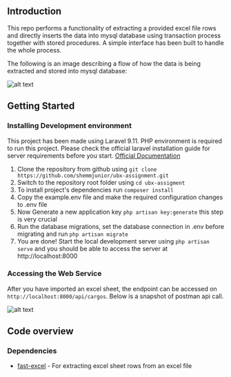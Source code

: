 ## Introduction
This repo performs a functionality of extracting a provided excel file rows and directly inserts the data into mysql database using transaction process together with stored procedures. A simple interface has been built to handle the whole process.

The following is an image describing a flow of how the data is being extracted and stored into mysql database:

![alt text](https://github.com/shemmjunior/ubx-assignment/blob/master/flowchart.png)

## Getting Started

### Installing Development environment
This project has been made using Laravel 9.11. PHP environment is required to run this project. Please check the official laravel installation guide for server requirements before you start. [Official Documentation](https://laravel.com/docs/5.4/installation#installation)

1. Clone the repository from github using `git clone https://github.com/shemmjunior/ubx-assignment.git`
2. Switch to the repository root folder using `cd ubx-assigment`
3. To install project's dependencies run `composer install`
4. Copy the example.env file and make the required configuration changes to .env file
5. Now Generate a new application key `php artisan key:generate` this step is very crucial
6. Run the database migrations, set the database connection in .env before migrating and run `php artisan migrate`
7. You are done! Start the local development server using `php artisan serve` and you should be able to access the server at http://localhost:8000

### Accessing the Web Service
After you have imported an excel sheet, the endpoint can be accessed on `http://localhost:8000/api/cargos`. Below is a snapshot of postman api call.

![alt text](https://github.com/shemmjunior/ubx-assignment/blob/master/api.png)

## Code overview

### Dependencies

- [fast-excel](https://github.com/rap2hpoutre/fast-excel) - For extracting excel sheet rows from an excel file





    
